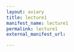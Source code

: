 ```yaml
---
layout: aviary
title: lecture1
manifest_name: lecture1
permalink: lecture1
external_manifest_url: 

---
```

<!-- Add an essay or interpretive material below this line,
using HTML or markdown.  Do not modify this file above this line -->
